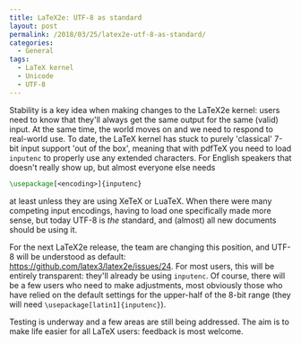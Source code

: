 ```yaml
---
title: LaTeX2e: UTF-8 as standard
layout: post
permalink: /2018/03/25/latex2e-utf-8-as-standard/
categories:
  - General
tags:
  - LaTeX kernel
  - Unicode
  - UTF-8
---
```

Stability is a key idea when making changes to the LaTeX2e kernel: users need to know that they'll always get the same output for the same (valid) input. At the same time, the world moves on and we need to respond to real-world use. To date, the LaTeX kernel has stuck to purely 'classical' 7-bit input support 'out of the box', meaning that with pdfTeX you need to load `inputenc` to properly use any extended characters. For English speakers that doesn't really show up, but almost everyone else needs

```latex
\usepackage[<encoding>]{inputenc}
```

at least unless they are using XeTeX or LuaTeX. When there were many competing input encodings, having to load one specifically made more sense, but today UTF-8 is _the_ standard, and (almost) all new documents should be using it.

For the next LaTeX2e release, the team are changing this position, and UTF-8 will be understood as default: https://github.com/latex3/latex2e/issues/24. For most users, this will be entirely transparent: they'll already be using `inputenc`. Of course, there will be a few users who need to make adjustments, most obviously those who have relied on the default settings for the upper-half of the 8-bit range (they will need `\usepackage[latin1]{inputenc}`).

Testing is underway and a few areas are still being addressed. The aim is to make life easier for all LaTeX users: feedback is most welcome.
